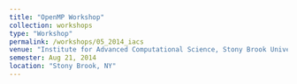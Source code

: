 ```yaml
---
title: "OpenMP Workshop"
collection: workshops
type: "Workshop"
permalink: /workshops/05_2014_iacs
venue: "Institute for Advanced Computational Science, Stony Brook University"
semester: Aug 21, 2014
location: "Stony Brook, NY"
---
```


